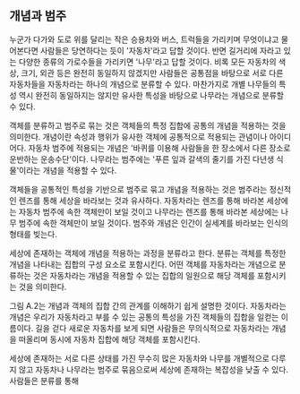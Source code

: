 ## 개념과 범주
누군가 다가와 도로 위를 달리는 작은 승용차와 버스, 트럭들을 가리키며 무엇이냐고 물어본다면 사람들은 당연하다는 듯이 '자동차'라고 답할 것이다. 반면 길거리에 자라고 있는 다양한 종류의 가로수들을 가리키면 '나무'라고 답할 것이다. 비록 모든 자동차의 색상, 크기, 외관 등은 완전히 동일하지 않겠지만 사람들은 공통점을 바탕으로 서로 다른 자동차들을 자동차라는 하나의 개념으로 분류할 수 있다. 마찬가지로 개별 나무들의 특성 역시 완전히 동일하지는 않지만 유사한 특성을 바탕으로 나무라는 개념으로 분류할 수 있다. 

객체를 분류하고 범주로 묶는 것은 객체들의 특정 집합에 공통의 개념을 적용하는 것을 의미한다. 개념이란 속성과 행위가 유사한 객체에 공통적으로 적용되는 관념이나 아이디어다. 자동차 범주에 적용되는 개념은 '바퀴를 이용해 사람들을 한 장소에서 다른 장소로 운반하는 운송수단'이다. 나무라는 범주에는 '푸른 잎과 갈색의 줄기를 가진 다년생 식물'이라는 개념을 적용할 수 있다.

객체들을 공통적인 특성을 기반으로 범주로 묶고 개념을 적용하는 것은 범주라는 정신적인 렌즈를 통해 세상을 바라보는 것과 유사하다. 자동차라는 렌즈를 통해 바라본 세상에는 자동차 범주에 속한 객체만이 보일 것이고 나무라는 렌즈를 통해 바라본 세상에는 나무 범주에 속한 객체만이 보일 것이다. 범주와 개념은 인간이 실세계를 바라보는 인식의 형태를 빚는다. 

세상에 존재하는 객체에 개념을 적용하는 과정을 분류라고 한다. 분류는 객체를 특정한 개념을 나타내는 집합의 구성 요소로 포함시킨다. 어떤 객체를 자동차라는 개념으로 분류하는 것은 자동차라는 개념을 적용할 수 있는 집합의 일원으로 해당 객체를 포함시키는 것을 의미한다.

그림 A.2는 개념과 객체의 집합 간의 관계를 이해하기 쉽게 설명한 것이다. 자동차라는 개념은 우리가 자동차라고 부를 수 있는 공통의 특성을 가진 객체들의 집합을 일컫는 이름이다. 길을 걷다 새로운 자동차를 보게 되면 사람들은 무의식적으로 자동차라는 개념을 떠올리며 동시에 자동차 집합에 해당 객체를 포함시킨다. 

세상에 존재하는 서로 다른 상태를 가진 무수히 많은 자동차와 나무를 개별적으로 다루지 않고 자동차나 나무라는 범주로 묶음으로써 세상에 존재하는 복잡성을 낮출 수 있다. 사람들은 분류를 통해 